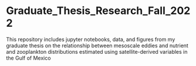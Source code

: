 # Graduate_Thesis_Research_Fall_2022
This repository includes jupyter notebooks, data, and figures from my graduate thesis on the relationship between mesoscale eddies and nutrient and zooplankton distributions estimated using satellite-derived variables in the Gulf of Mexico
